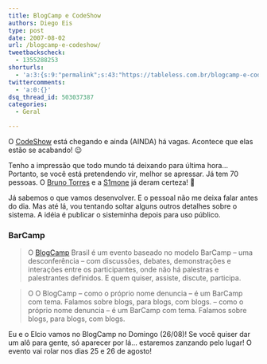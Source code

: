 ```yaml
---
title: BlogCamp e CodeShow
authors: Diego Eis
type: post
date: 2007-08-02
url: /blogcamp-e-codeshow/
tweetbackscheck:
  - 1355288253
shorturls:
  - 'a:3:{s:9:"permalink";s:43:"https://tableless.com.br/blogcamp-e-codeshow";s:7:"tinyurl";s:26:"https://tinyurl.com/3w9e36a";s:4:"isgd";s:19:"https://is.gd/nzd0Yt";}'
twittercomments:
  - 'a:0:{}'
dsq_thread_id: 503037387
categories:
  - Geral

---
```

O [CodeShow][1] está chegando e ainda (AINDA) há vagas. Acontece que elas estão se acabando! 😉
  
Tenho a impressão que todo mundo tá deixando para última hora&#8230; Portanto, se você está pretendendo vir, melhor se apressar. Já tem 70 pessoas. O [Bruno Torres][2] e a [S1mone][3] já deram certeza! 🙂

Já sabemos o que vamos desenvolver. E o pessoal não me deixa falar antes do dia. Mas até lá, vou tentando soltar alguns outros detalhes sobre o sistema. A idéia é publicar o sisteminha depois para uso público.

### BarCamp

> O [BlogCamp][4] Brasil é um evento baseado no modelo BarCamp &#8211; uma desconferência &#8211; com discussões, debates, demonstrações e interações entre os participantes, onde não há palestras e palestrantes definidos. E quem quiser, assiste, discute, participa.

> O O BlogCamp &#8211; como o próprio nome denuncia &#8211; é um BarCamp com tema. Falamos sobre blogs, para blogs, com blogs. &#8211; como o próprio nome denuncia &#8211; é um BarCamp com tema. Falamos sobre blogs, para blogs, com blogs.

Eu e o Elcio vamos no BlogCamp no Domingo (26/08)! Se você quiser dar um alô para gente, só aparecer por lá&#8230; estaremos zanzando pelo lugar! O evento vai rolar nos dias 25 e 26 de agosto!

 [1]: https://visie.com.br/codeshow/
 [2]: https://brunotorres.net
 [3]: https://s1mone.net/
 [4]: https://blogcamp.com.br/sobre